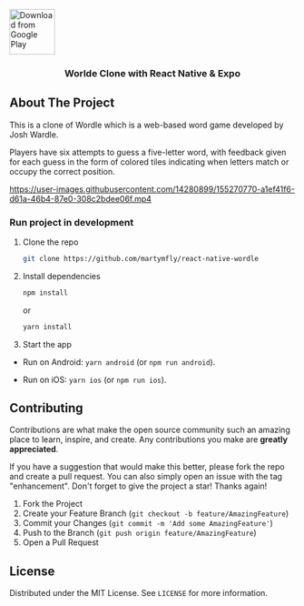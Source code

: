 [<img src="https://play.google.com/intl/en_us/badges/images/generic/en_badge_web_generic.png" 
      alt="Download from Google Play" 
      height="80">](https://play.google.com/store/apps/details?id=com.martymfly.wordleger)

<div align="center">
  <h3 align="center">Worlde Clone with React Native & Expo</h3>
</div>

## About The Project

This is a clone of Wordle which is a web-based word game developed by Josh Wardle.

Players have six attempts to guess a five-letter word, with feedback given for each guess in the form of colored tiles indicating when letters match or occupy the correct position.

https://user-images.githubusercontent.com/14280899/155270770-a1ef41f6-d61a-46b4-87e0-308c2bdee06f.mp4

### Run project in development

1. Clone the repo
   ```sh
   git clone https://github.com/martymfly/react-native-wordle
   ```
2. Install dependencies
   ```sh
   npm install
   ```
   or
   
   ```sh
   yarn install
   ```
3. Start the app
  - Run on Android: `yarn android` (or `npm run android`).

  - Run on iOS: `yarn ios` (or `npm run ios`).


## Contributing

Contributions are what make the open source community such an amazing place to learn, inspire, and create. Any contributions you make are **greatly appreciated**.

If you have a suggestion that would make this better, please fork the repo and create a pull request. You can also simply open an issue with the tag "enhancement".
Don't forget to give the project a star! Thanks again!

1. Fork the Project
2. Create your Feature Branch (`git checkout -b feature/AmazingFeature`)
3. Commit your Changes (`git commit -m 'Add some AmazingFeature'`)
4. Push to the Branch (`git push origin feature/AmazingFeature`)
5. Open a Pull Request

## License

Distributed under the MIT License. See `LICENSE` for more information.
